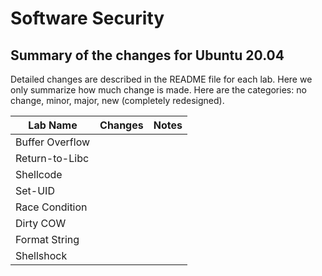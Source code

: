 # Software Security

## Summary of the changes for Ubuntu 20.04

Detailed changes are described in the README file for each lab.
Here we only summarize how much change is made. Here are the 
categories: no change, minor, major, new (completely redesigned).

| Lab Name | Changes |  Notes |
| ---      | ---     |  ---   |
| Buffer Overflow |   | |
| Return-to-Libc | |  |
| Shellcode | | |
| Set-UID  | | |
| Race Condition | | |
| Dirty COW  | | |
| Format String | | |
| Shellshock | | |

